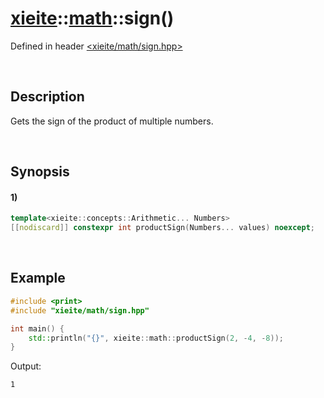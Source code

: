 # [xieite](../../xieite.md)\:\:[math](../../math.md)\:\:sign\(\)
Defined in header [<xieite/math/sign.hpp>](../../../include/xieite/math/sign.hpp)

&nbsp;

## Description
Gets the sign of the product of multiple numbers.

&nbsp;

## Synopsis
#### 1)
```cpp
template<xieite::concepts::Arithmetic... Numbers>
[[nodiscard]] constexpr int productSign(Numbers... values) noexcept;
```

&nbsp;

## Example
```cpp
#include <print>
#include "xieite/math/sign.hpp"

int main() {
    std::println("{}", xieite::math::productSign(2, -4, -8));
}
```
Output:
```
1
```
